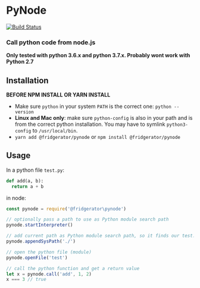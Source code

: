 # PyNode

[![Build Status](https://travis-ci.org/fridgerator/PyNode.svg?branch=master)](https://travis-ci.org/fridgerator/PyNode)
	
### Call python code from node.js

**Only tested with python 3.6.x and python 3.7.x.  Probably wont work with Python 2.7**

## Installation

**BEFORE NPM INSTALL OR YARN INSTALL**

* Make sure `python` in your system `PATH` is the correct one: `python --version`
* **Linux and Mac only**: make sure `python-config` is also in your path and is from the correct python installation.  You may have to symlink `python3-config` to `/usr/local/bin`.
* `yarn add @fridgerator/pynode` or
`npm install @fridgerator/pynode`

## Usage

In a python file `test.py`:

```python
def add(a, b):
  return a + b
```
in node:

```javascript
const pynode = require('@fridgerator\pynode')

// optionally pass a path to use as Python module search path
pynode.startInterpreter()

// add current path as Python module search path, so it finds our test.py
pynode.appendSysPath('./')

// open the python file (module)
pynode.openFile('test')

// call the python function and get a return value
let x = pynode.call('add', 1, 2)
x === 3 // true
```
